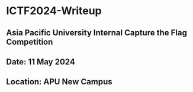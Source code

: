 # ICTF2024-Writeup
## Asia Pacific University Internal Capture the Flag Competition
## Date: 11 May 2024 
## Location: APU New Campus
